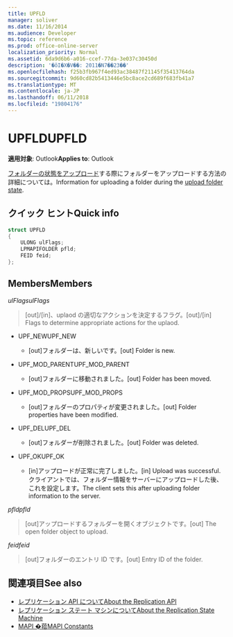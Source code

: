 ```yaml
---
title: UPFLD
manager: soliver
ms.date: 11/16/2014
ms.audience: Developer
ms.topic: reference
ms.prod: office-online-server
localization_priority: Normal
ms.assetid: 6da9d6b6-a016-ccef-77da-3e037c30450d
description: '�ŏI�X�V��: 2011�N7��23��'
ms.openlocfilehash: f25b3fb967f4ed93ac38487f21145f35413764da
ms.sourcegitcommit: 9d60cd82b5413446e5bc8ace2cd689f683fb41a7
ms.translationtype: MT
ms.contentlocale: ja-JP
ms.lasthandoff: 06/11/2018
ms.locfileid: "19804176"
---
```

# <a name="upfld"></a><span data-ttu-id="e175a-103">UPFLD</span><span class="sxs-lookup"><span data-stu-id="e175a-103">UPFLD</span></span>

<span data-ttu-id="e175a-104">**適用対象**: Outlook</span><span class="sxs-lookup"><span data-stu-id="e175a-104">**Applies to**: Outlook</span></span> 
  
<span data-ttu-id="e175a-105">[フォルダーの状態をアップロード](upload-folder-state.md)する際にフォルダーをアップロードする方法の詳細については。</span><span class="sxs-lookup"><span data-stu-id="e175a-105">Information for uploading a folder during the [upload folder state](upload-folder-state.md).</span></span>
  
## <a name="quick-info"></a><span data-ttu-id="e175a-106">クイック ヒント</span><span class="sxs-lookup"><span data-stu-id="e175a-106">Quick info</span></span>

```cpp
struct UPFLD 
{ 
    ULONG ulFlags; 
    LPMAPIFOLDER pfld; 
    FEID feid; 
}; 

```

## <a name="members"></a><span data-ttu-id="e175a-107">Members</span><span class="sxs-lookup"><span data-stu-id="e175a-107">Members</span></span>

<span data-ttu-id="e175a-108">_ulFlags_</span><span class="sxs-lookup"><span data-stu-id="e175a-108">_ulFlags_</span></span>
  
>  <span data-ttu-id="e175a-109">[out]/[in]、uplaod の適切なアクションを決定するフラグ。</span><span class="sxs-lookup"><span data-stu-id="e175a-109">[out]/[in] Flags to determine appropriate actions for the uplaod.</span></span> 
    
  - <span data-ttu-id="e175a-110">UPF_NEW</span><span class="sxs-lookup"><span data-stu-id="e175a-110">UPF_NEW</span></span>
    
    - <span data-ttu-id="e175a-111">[out]フォルダーは、新しいです。</span><span class="sxs-lookup"><span data-stu-id="e175a-111">[out] Folder is new.</span></span>
    
  - <span data-ttu-id="e175a-112">UPF_MOD_PARENT</span><span class="sxs-lookup"><span data-stu-id="e175a-112">UPF_MOD_PARENT</span></span>
    
    - <span data-ttu-id="e175a-113">[out]フォルダーに移動されました。</span><span class="sxs-lookup"><span data-stu-id="e175a-113">[out] Folder has been moved.</span></span>
    
  - <span data-ttu-id="e175a-114">UPF_MOD_PROPS</span><span class="sxs-lookup"><span data-stu-id="e175a-114">UPF_MOD_PROPS</span></span>
    
    - <span data-ttu-id="e175a-115">[out]フォルダーのプロパティが変更されました。</span><span class="sxs-lookup"><span data-stu-id="e175a-115">[out] Folder properties have been modified.</span></span>
    
  - <span data-ttu-id="e175a-116">UPF_DEL</span><span class="sxs-lookup"><span data-stu-id="e175a-116">UPF_DEL</span></span>
    
    - <span data-ttu-id="e175a-117">[out]フォルダーが削除されました。</span><span class="sxs-lookup"><span data-stu-id="e175a-117">[out] Folder was deleted.</span></span>
    
  - <span data-ttu-id="e175a-118">UPF_OK</span><span class="sxs-lookup"><span data-stu-id="e175a-118">UPF_OK</span></span>
    
    - <span data-ttu-id="e175a-119">[in]アップロードが正常に完了しました。</span><span class="sxs-lookup"><span data-stu-id="e175a-119">[in] Upload was successful.</span></span> <span data-ttu-id="e175a-120">クライアントでは、フォルダー情報をサーバーにアップロードした後、これを設定します。</span><span class="sxs-lookup"><span data-stu-id="e175a-120">The client sets this after uploading folder information to the server.</span></span>
    
<span data-ttu-id="e175a-121">_pfld_</span><span class="sxs-lookup"><span data-stu-id="e175a-121">_pfld_</span></span>
  
> <span data-ttu-id="e175a-122">[out]アップロードするフォルダーを開くオブジェクトです。</span><span class="sxs-lookup"><span data-stu-id="e175a-122">[out] The open folder object to upload.</span></span>
    
<span data-ttu-id="e175a-123">_feid_</span><span class="sxs-lookup"><span data-stu-id="e175a-123">_feid_</span></span>
  
> <span data-ttu-id="e175a-124">[out]フォルダーのエントリ ID です。</span><span class="sxs-lookup"><span data-stu-id="e175a-124">[out] Entry ID of the folder.</span></span>
    
## <a name="see-also"></a><span data-ttu-id="e175a-125">関連項目</span><span class="sxs-lookup"><span data-stu-id="e175a-125">See also</span></span>

- [<span data-ttu-id="e175a-126">レプリケーション API について</span><span class="sxs-lookup"><span data-stu-id="e175a-126">About the Replication API</span></span>](about-the-replication-api.md) 
- [<span data-ttu-id="e175a-127">レプリケーション ステート マシンについて</span><span class="sxs-lookup"><span data-stu-id="e175a-127">About the Replication State Machine</span></span>](about-the-replication-state-machine.md)
- [<span data-ttu-id="e175a-128">MAPI �萔</span><span class="sxs-lookup"><span data-stu-id="e175a-128">MAPI Constants</span></span>](mapi-constants.md)

